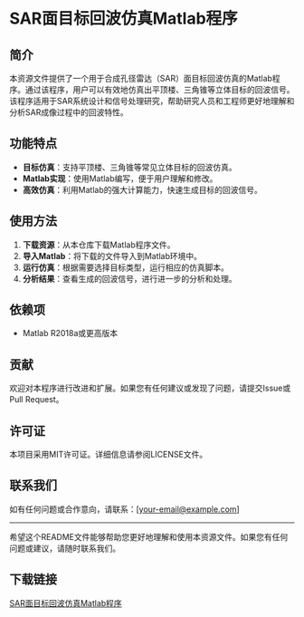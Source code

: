 # SAR面目标回波仿真Matlab程序

## 简介
本资源文件提供了一个用于合成孔径雷达（SAR）面目标回波仿真的Matlab程序。通过该程序，用户可以有效地仿真出平顶楼、三角锥等立体目标的回波信号。该程序适用于SAR系统设计和信号处理研究，帮助研究人员和工程师更好地理解和分析SAR成像过程中的回波特性。

## 功能特点
- **目标仿真**：支持平顶楼、三角锥等常见立体目标的回波仿真。
- **Matlab实现**：使用Matlab编写，便于用户理解和修改。
- **高效仿真**：利用Matlab的强大计算能力，快速生成目标的回波信号。

## 使用方法
1. **下载资源**：从本仓库下载Matlab程序文件。
2. **导入Matlab**：将下载的文件导入到Matlab环境中。
3. **运行仿真**：根据需要选择目标类型，运行相应的仿真脚本。
4. **分析结果**：查看生成的回波信号，进行进一步的分析和处理。

## 依赖项
- Matlab R2018a或更高版本

## 贡献
欢迎对本程序进行改进和扩展。如果您有任何建议或发现了问题，请提交Issue或Pull Request。

## 许可证
本项目采用MIT许可证。详细信息请参阅LICENSE文件。

## 联系我们
如有任何问题或合作意向，请联系：[your-email@example.com]

---

希望这个README文件能够帮助您更好地理解和使用本资源文件。如果您有任何问题或建议，请随时联系我们。

## 下载链接

[SAR面目标回波仿真Matlab程序](https://pan.quark.cn/s/33d8d4df07d5)